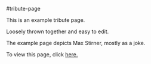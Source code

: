 #tribute-page

This is an example tribute page.

Loosely thrown together and easy to edit.

The example page depicts Max Stirner, mostly as a joke.

To view this page, click <a href=https://claudebaxter.github.io/free-code-camp-progress/tribute-page/index.html title="Test-Survey"> here.</a>
